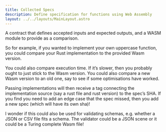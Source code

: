 ```yaml
---
title: Collected Specs
description: Define specification for functions using Web Assembly
layout: ../../layouts/MainLayout.astro
---
```


A contract that defines accepted inputs and expected outputs, and a WASM module to provide as a comparison.

So for example, if you wanted to implement your own uppercase function, you could compare your Rust implementation to the provided Wasm version.

You could also compare execution time. If it’s slower, then you probably ought to just stick to the Wasm version. You could also compare a new Wasm version to an old one, say to see if some optimisations have worked.

Passing implementations will then receive a tag connecting the implementation source (say a rust file and rust version) to the spec’s SHA. If you find you need to add an edge case that the spec missed, then you add a new spec (which will have its own sha)!

I wonder if this could also be used for validating schemas, e.g. whether a JSON or CSV file fits a schema. The validator could be a JSON scene or it could be a Turing complete Wasm file!
